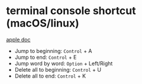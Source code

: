 # terminal console shortcut (macOS/linux)

[apple doc](https://support.apple.com/guide/terminal/keyboard-shortcuts-trmlshtcts/mac)

- Jump to beginning: `Control` + A
- Jump to end: `Control` + E
- Jump word by word: `Option` + Left/Right
- Delete all to beginning: `Control` + U
- Delete all to end: `Control` + K
